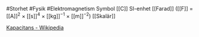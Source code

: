 #Storhet #Fysik #Elektromagnetism
Symbol [[C]]
SI-enhet [[Farad]] ([[F]] = [[A]]<sup>2</sup> × [[s]]<sup>4</sup> × [[kg]]<sup>−1</sup> × [[m]]<sup>−2</sup>)
[[Skalär]]

[Kapacitans - Wikipedia](https://sv.wikipedia.org/wiki/Kapacitans)